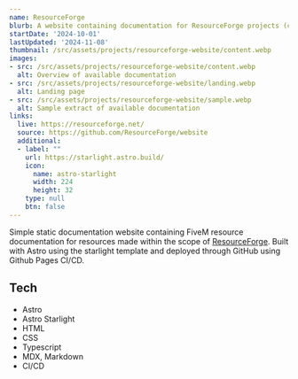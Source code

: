 ```yaml
---
name: ResourceForge
blurb: A website containing documentation for ResourceForge projects (character-selector)
startDate: '2024-10-01'
lastUpdated: '2024-11-08'
thumbnail: /src/assets/projects/resourceforge-website/content.webp
images:
- src: /src/assets/projects/resourceforge-website/content.webp
  alt: Overview of available documentation
- src: /src/assets/projects/resourceforge-website/landing.webp
  alt: Landing page
- src: /src/assets/projects/resourceforge-website/sample.webp
  alt: Sample extract of available documentation
links:
  live: https://resourceforge.net/
  source: https://github.com/ResourceForge/website
  additional:
  - label: ""
    url: https://starlight.astro.build/
    icon:
      name: astro-starlight
      width: 224
      height: 32
    type: null
    btn: false
---
```


Simple static documentation website containing FiveM resource documentation for resources made within the scope of [ResourceForge](https://resourceforge.net). Built with Astro using the starlight template and deployed through GitHub using Github Pages CI/CD.

## Tech

- Astro
- Astro Starlight
- HTML
- CSS
- Typescript
- MDX, Markdown
- CI/CD